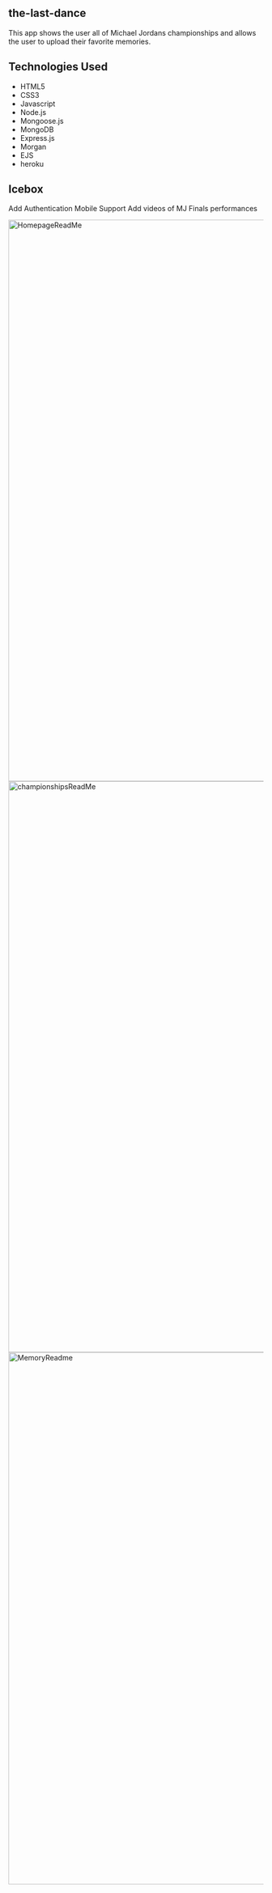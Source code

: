## the-last-dance

This app shows the user all of Michael Jordans championships and allows the user to upload their favorite memories.


## Technologies Used 
- HTML5
- CSS3
- Javascript
- Node.js
- Mongoose.js
- MongoDB
- Express.js
- Morgan
- EJS
- heroku

## Icebox

Add Authentication 
Mobile Support
Add videos of MJ Finals performances







<img width="1110" alt="HomepageReadMe" src="https://user-images.githubusercontent.com/62034595/99775415-e0548180-2ad4-11eb-8c46-d1177c475825.png">
<img width="1129" alt="championshipsReadMe" src="https://user-images.githubusercontent.com/62034595/99775489-f5311500-2ad4-11eb-9b7a-ee94afa14233.png">
<img width="1052" alt="MemoryReadme" src="https://user-images.githubusercontent.com/62034595/99775497-f95d3280-2ad4-11eb-834e-9228a435fe84.png">
